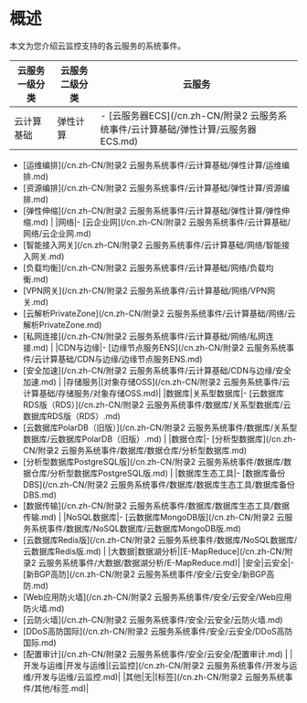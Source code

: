# 概述

本文为您介绍云监控支持的各云服务的系统事件。

|云服务一级分类|云服务二级分类|云服务|
|-------|-------|---|
|云计算基础|弹性计算|-   [云服务器ECS](/cn.zh-CN/附录2 云服务系统事件/云计算基础/弹性计算/云服务器ECS.md)
-   [运维编排](/cn.zh-CN/附录2 云服务系统事件/云计算基础/弹性计算/运维编排.md)
-   [资源编排](/cn.zh-CN/附录2 云服务系统事件/云计算基础/弹性计算/资源编排.md)
-   [弹性伸缩](/cn.zh-CN/附录2 云服务系统事件/云计算基础/弹性计算/弹性伸缩.md) |
|网络|-   [云企业网](/cn.zh-CN/附录2 云服务系统事件/云计算基础/网络/云企业网.md)
-   [智能接入网关](/cn.zh-CN/附录2 云服务系统事件/云计算基础/网络/智能接入网关.md)
-   [负载均衡](/cn.zh-CN/附录2 云服务系统事件/云计算基础/网络/负载均衡.md)
-   [VPN网关](/cn.zh-CN/附录2 云服务系统事件/云计算基础/网络/VPN网关.md)
-   [云解析PrivateZone](/cn.zh-CN/附录2 云服务系统事件/云计算基础/网络/云解析PrivateZone.md)
-   [私网连接](/cn.zh-CN/附录2 云服务系统事件/云计算基础/网络/私网连接.md) |
|CDN与边缘|-   [边缘节点服务ENS](/cn.zh-CN/附录2 云服务系统事件/云计算基础/CDN与边缘/边缘节点服务ENS.md)
-   [安全加速](/cn.zh-CN/附录2 云服务系统事件/云计算基础/CDN与边缘/安全加速.md) |
|存储服务|[对象存储OSS](/cn.zh-CN/附录2 云服务系统事件/云计算基础/存储服务/对象存储OSS.md)|
|数据库|关系型数据库|-   [云数据库RDS版（RDS）](/cn.zh-CN/附录2 云服务系统事件/数据库/关系型数据库/云数据库RDS版（RDS）.md)
-   [云数据库PolarDB（旧版）](/cn.zh-CN/附录2 云服务系统事件/数据库/关系型数据库/云数据库PolarDB（旧版）.md) |
|数据仓库|-   [分析型数据库](/cn.zh-CN/附录2 云服务系统事件/数据库/数据仓库/分析型数据库.md)
-   [分析型数据库PostgreSQL版](/cn.zh-CN/附录2 云服务系统事件/数据库/数据仓库/分析型数据库PostgreSQL版.md) |
|数据库生态工具|-   [数据库备份DBS](/cn.zh-CN/附录2 云服务系统事件/数据库/数据库生态工具/数据库备份DBS.md)
-   [数据传输](/cn.zh-CN/附录2 云服务系统事件/数据库/数据库生态工具/数据传输.md) |
|NoSQL数据库|-   [云数据库MongoDB版](/cn.zh-CN/附录2 云服务系统事件/数据库/NoSQL数据库/云数据库MongoDB版.md)
-   [云数据库Redis版](/cn.zh-CN/附录2 云服务系统事件/数据库/NoSQL数据库/云数据库Redis版.md) |
|大数据|数据湖分析|[E-MapReduce](/cn.zh-CN/附录2 云服务系统事件/大数据/数据湖分析/E-MapReduce.md)|
|安全|云安全|-   [新BGP高防](/cn.zh-CN/附录2 云服务系统事件/安全/云安全/新BGP高防.md)
-   [Web应用防火墙](/cn.zh-CN/附录2 云服务系统事件/安全/云安全/Web应用防火墙.md)
-   [云防火墙](/cn.zh-CN/附录2 云服务系统事件/安全/云安全/云防火墙.md)
-   [DDoS高防国际](/cn.zh-CN/附录2 云服务系统事件/安全/云安全/DDoS高防国际.md)
-   [配置审计](/cn.zh-CN/附录2 云服务系统事件/安全/云安全/配置审计.md) |
|开发与运维|开发与运维|[云监控](/cn.zh-CN/附录2 云服务系统事件/开发与运维/开发与运维/云监控.md)|
|其他|无|[标签](/cn.zh-CN/附录2 云服务系统事件/其他/标签.md)|

